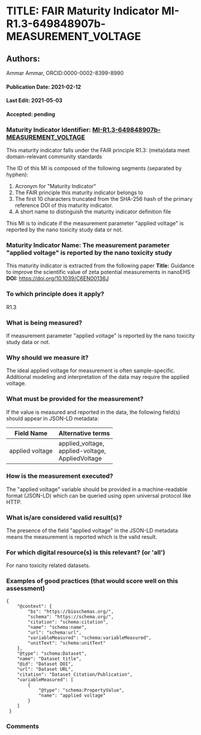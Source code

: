 # TITLE: FAIR Maturity Indicator MI-R1.3-649848907b-MEASUREMENT_VOLTAGE

## Authors: 
Ammar Ammar, ORCID:0000-0002-8399-8990

#### Publication Date: 2021-02-12
#### Last Edit: 2021-05-03
#### Accepted: pending

### Maturity Indicator Identifier: [MI-R1.3-649848907b-MEASUREMENT_VOLTAGE](https://w3id.org/fair/maturity_indicator/terms/Gen2/MI-R1.3-649848907b-MEASUREMENT_VOLTAGE)

This maturity indicator falls under the FAIR principle R1.3:
(meta)data meet domain-relevant community standards

The ID of this MI is composed of the following segments (separated by hyphen):
1. Acronym for "Maturity Indicator"
1. The FAIR principle this maturity indicator belongs to
1. The first 10 characters truncated from the SHA-256 hash of the primary reference DOI of this maturity indicator.
1. A short name to distinguish the maturity indicator definition file

This MI is to indicate if the measurement parameter "applied voltage" is reported by the nano toxicity study data or not.

### Maturity Indicator Name:  The measurement parameter "applied voltage" is reported by the nano toxicity study

This maturity indicator is extracted from the following paper 
**Title:** Guidance to improve the scientific value of zeta potential measurements in nanoEHS
**DOI:** https://doi.org/10.1039/C6EN00136J

### To which principle does it apply?  
R1.3

### What is being measured?
If measurement parameter "applied voltage" is reported by the nano toxicity study data or not.

### Why should we measure it?
The ideal applied voltage for measurement is often sample-specific.
Additional modeling and interpretation of the data may require the applied voltage.

### What must be provided for the measurement?
If the value is measured and reported in the data, the following field(s) should appear in JSON-LD metadata: 

| Field Name          | Alternative terms                                       |
| ------------------- | ------------------------------------------------------- |
| applied voltage     | applied_voltage,<br>applied-voltage,<br>AppliedVoltage  |

### How is the measurement executed?
The "applied voltage" variable should be provided in a machine-readable format (JSON-LD) which can be queried using open universal protocol like HTTP.

### What is/are considered valid result(s)?
The presence of the field "applied voltage" in the JSON-LD metadata means the measurement is reported which is the valid result.

### For which digital resource(s) is this relevant? (or 'all')
For nano toxicity related datasets.  

### Examples of good practices (that would score well on this assessment)
```{json}
{
 	"@context": {
 		"bs": "https://bioschemas.org/",
 		"schema": "https://schema.org/",
 		"citation": "schema:citation",
 		"name": "schema:name",
 		"url": "schema:url",
 		"variableMeasured": "schema:variableMeasured",
 		"unitText": "schema:unitText"
 	},
 	"@type": "schema:Dataset",
 	"name": "Dataset title",
 	"@id": "Dataset DOI",
 	"url": "Dataset URL",
 	"citation": "Dataset Citation/Publication",
 	"variableMeasured": [
 		{
 			"@type": "schema:PropertyValue",
 			"name": "applied voltage"
 		}
 	]
 }
```

### Comments

